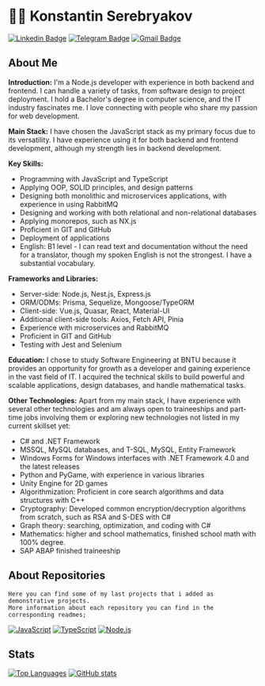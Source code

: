 # 👨‍💻 Konstantin Serebryakov

[![Linkedin Badge](https://img.shields.io/badge/-LinkedIn-blue?style=for-the-badge&logo=Linkedin&logoColor=white&link=https://www.linkedin.com/in/KonstantinSerebryakov/)](https://www.linkedin.com/in/KonstantinSerebryakov)
[![Telegram Badge](https://img.shields.io/badge/-Telegram-gray?style=for-the-badge&logo=Telegram&logoColor=white&link=https://t.me/KonstantinSerebryakov)](https://t.me/KonstantinSerebryakov)
[![Gmail Badge](https://img.shields.io/badge/-Gmail-c14438?style=for-the-badge&logo=Gmail&logoColor=white&link=mailto:konstantinserebryakov2000@gmail.com)](mailto:konstantinserebryakov2000@gmail.com)

## About Me
**Introduction:**
I'm a Node.js developer with experience in both backend and frontend. I can handle a variety of tasks, from software design to project deployment. I hold a Bachelor's degree in computer science, and the IT industry fascinates me. I love connecting with people who share my passion for web development.

**Main Stack:**
I have chosen the JavaScript stack as my primary focus due to its versatility. I have experience using it for both backend and frontend development, although my strength lies in backend development.

**Key Skills:**
- Programming with JavaScript and TypeScript
- Applying OOP, SOLID principles, and design patterns
- Designing both monolithic and microservices applications, with experience in using RabbitMQ
- Designing and working with both relational and non-relational databases
- Applying monorepos, such as NX.js
- Proficient in GIT and GitHub
- Deployment of applications
- English: B1 level - I can read text and documentation without the need for a translator, though my spoken English is not the strongest. I have a substantial vocabulary.

**Frameworks and Libraries:**
- Server-side: Node.js, Nest.js, Express.js
- ORM/ODMs: Prisma, Sequelize, Mongoose/TypeORM
- Client-side: Vue.js, Quasar, React, Material-UI
- Additional client-side tools: Axios, Fetch API, Pinia
- Experience with microservices and RabbitMQ
- Proficient in GIT and GitHub
- Testing with Jest and Selenium

**Education:**
I chose to study Software Engineering at BNTU because it provides an opportunity for growth as a developer and gaining experience in the vast field of IT. I acquired the technical skills to build powerful and scalable applications, design databases, and handle mathematical tasks.

**Other Technologies:**
Apart from my main stack, I have experience with several other technologies and am always open to traineeships and part-time jobs involving them or exploring new technologies not listed in my current skillset yet:
- C# and .NET Framework
- MSSQL, MySQL databases, and T-SQL, MySQL, Entity Framework
- Windows Forms for Windows interfaces with .NET Framework 4.0 and the latest releases
- Python and PyGame, with experience in various libraries
- Unity Engine for 2D games
- Algorithmization: Proficient in core search algorithms and data structures with C++
- Cryptography: Developed common encryption/decryption algorithms from scratch, such as RSA and S-DES with C#
- Graph theory: searching, optimization, and coding with C#
- Mathematics: higher and school mathematics, finished school math with 100% degree.
- SAP ABAP finished traineeship

## About Repositories

    Here you can find some of my last projects that i added as demonstrative projects.
    More information about each repository you can find in the corresponding readmes;

[![JavaScript](https://img.shields.io/badge/-JavaScript-black?style=flat-square&logo=javascript&link=https://github.com/KonstantinSerebryakov/)](https://github.com/KonstantinSerebryakov/)
[![TypeScript](https://img.shields.io/badge/-TypeScript-black?style=flat-square&logo=typescript&link=https://github.com/KonstantinSerebryakov/)](https://github.com/KonstantinSerebryakov/)
[![Node.js](https://img.shields.io/badge/-Node.js-black?style=flat-square&logo=nodedotjs&link=https://github.com/KonstantinSerebryakov/)](https://github.com/KonstantinSerebryakov/)
<!--    
## My technologies

[![JavaScript](https://img.shields.io/badge/-JavaScript-black?style=flat-square&logo=javascript&link=https://github.com/KonstantinSerebryakov/)](https://github.com/KonstantinSerebryakov/)
[![TypeScript](https://img.shields.io/badge/-TypeScript-black?style=flat-square&logo=typescript&link=https://github.com/KonstantinSerebryakov/)](https://github.com/KonstantinSerebryakov/)
[![Node.js](https://img.shields.io/badge/-Node.js-black?style=flat-square&logo=nodedotjs&link=https://github.com/KonstantinSerebryakov/)](https://github.com/KonstantinSerebryakov/)
[//]: # (TODO: create pretty badges and group them)
[//]: # (icons codes: https://github.com/simple-icons/simple-icons/blob/develop/slugs.md)
[![JavaScript](https://img.shields.io/badge/-JavaScript-black?style=flat-square&logo=javascript&link=https://github.com/KonstantinSerebryakov/KonstantinSerebryakov/)](https://github.com/KonstantinSerebryakov/)
[![TypeScript](https://img.shields.io/badge/-TypeScript-black?style=flat-square&logo=typescript&link=https://github.com/KonstantinSerebryakov/KonstantinSerebryakov/)](https://github.com/KonstantinSerebryakov/)
[![Node.JS](https://img.shields.io/badge/-Node.js-black?style=flat-square&logo=nodedotjs&link=https://github.com/KonstantinSerebryakov/KonstantinSerebryakov/)](https://github.com/KonstantinSerebryakov/)
[![Node.JS](https://img.shields.io/badge/-NodeJs-black?style=flat-square&logo=nodedotjs&link=https://github.com/KonstantinSerebryakov/KonstantinSerebryakov/)](https://github.com/KonstantinSerebryakov/)
[![Node.JS](https://img.shields.io/badge/-NodeJs-black?style=flat-square&logo=nodedotjs&link=https://github.com/KonstantinSerebryakov/KonstantinSerebryakov/)](https://github.com/KonstantinSerebryakov/)
[![Node.JS](https://img.shields.io/badge/-NodeJs-black?style=flat-square&logo=nodedotjs&link=https://github.com/KonstantinSerebryakov/KonstantinSerebryakov/)](https://github.com/KonstantinSerebryakov/)
[![Node.JS](https://img.shields.io/badge/-NodeJs-black?style=flat-square&logo=nodedotjs&link=https://github.com/KonstantinSerebryakov/KonstantinSerebryakov/)](https://github.com/KonstantinSerebryakov/)
[![Node.JS](https://img.shields.io/badge/-NodeJs-black?style=flat-square&logo=nodedotjs&link=https://github.com/KonstantinSerebryakov/KonstantinSerebryakov/)](https://github.com/KonstantinSerebryakov/)
[![Node.JS](https://img.shields.io/badge/-NodeJs-black?style=flat-square&logo=nodedotjs&link=https://github.com/KonstantinSerebryakov/KonstantinSerebryakov/)](https://github.com/KonstantinSerebryakov/)
[![Node.JS](https://img.shields.io/badge/-NodeJs-black?style=flat-square&logo=nodedotjs&link=https://github.com/KonstantinSerebryakov/KonstantinSerebryakov/)](https://github.com/KonstantinSerebryakov/)
[![Node.JS](https://img.shields.io/badge/-NodeJs-black?style=flat-square&logo=nodedotjs&link=https://github.com/KonstantinSerebryakov/KonstantinSerebryakov/)](https://github.com/KonstantinSerebryakov/)
[![Node.JS](https://img.shields.io/badge/-NodeJs-black?style=flat-square&logo=nodedotjs&link=https://github.com/KonstantinSerebryakov/KonstantinSerebryakov/)](https://github.com/KonstantinSerebryakov/)
[![Node.JS](https://img.shields.io/badge/-NodeJs-black?style=flat-square&logo=nodedotjs&link=https://github.com/KonstantinSerebryakov/KonstantinSerebryakov/)](https://github.com/KonstantinSerebryakov/)
[![Node.JS](https://img.shields.io/badge/-NodeJs-black?style=flat-square&logo=nodedotjs&link=https://github.com/KonstantinSerebryakov/KonstantinSerebryakov/)](https://github.com/KonstantinSerebryakov/)
[![Node.JS](https://img.shields.io/badge/-NodeJs-black?style=flat-square&logo=nodedotjs&link=https://github.com/KonstantinSerebryakov/KonstantinSerebryakov/)](https://github.com/KonstantinSerebryakov/)
[![Node.JS](https://img.shields.io/badge/-NodeJs-black?style=flat-square&logo=nodedotjs&link=https://github.com/KonstantinSerebryakov/KonstantinSerebryakov/)](https://github.com/KonstantinSerebryakov/)
[![Node.JS](https://img.shields.io/badge/-NodeJs-black?style=flat-square&logo=nodedotjs&link=https://github.com/KonstantinSerebryakov/KonstantinSerebryakov/)](https://github.com/KonstantinSerebryakov/)
[![Node.JS](https://img.shields.io/badge/-NodeJs-black?style=flat-square&logo=nodedotjs&link=https://github.com/KonstantinSerebryakov/KonstantinSerebryakov/)](https://github.com/KonstantinSerebryakov/)
[![Node.JS](https://img.shields.io/badge/-NodeJs-black?style=flat-square&logo=nodedotjs&link=https://github.com/KonstantinSerebryakov/KonstantinSerebryakov/)](https://github.com/KonstantinSerebryakov/)
-->

## Stats

[![Top Languages](https://github-readme-stats.vercel.app/api/top-langs/?username=KonstantinSerebryakov&layout=compact)](https://github.com/anuraghazra/github-readme-stats)
[![GitHub stats](https://github-readme-stats.vercel.app/api?username=KonstantinSerebryakov)](https://github.com/anuraghazra/github-readme-stats)

<!---
- 👋 Hi, I’m @KonstantinSerebryakov
- 👀 I’m interested in ...
- 🌱 I’m currently learning ...
- 💞️ I’m looking to collaborate on ...
- 📫 How to reach me ...


KonstantinSerebryakov/KonstantinSerebryakov is a ✨ special ✨ repository because its `README.md` (this file) appears on your GitHub profile.
You can click the Preview link to take a look at your changes.
--->
